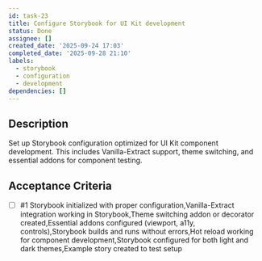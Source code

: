 ```yaml
---
id: task-23
title: Configure Storybook for UI Kit development
status: Done
assignee: []
created_date: '2025-09-24 17:03'
completed_date: '2025-09-28 21:10'
labels:
  - storybook
  - configuration
  - development
dependencies: []
---
```


## Description

Set up Storybook configuration optimized for UI Kit component development. This includes Vanilla-Extract support, theme switching, and essential addons for component testing.

## Acceptance Criteria
<!-- AC:BEGIN -->
- [ ] #1 Storybook initialized with proper configuration,Vanilla-Extract integration working in Storybook,Theme switching addon or decorator created,Essential addons configured (viewport, a11y, controls),Storybook builds and runs without errors,Hot reload working for component development,Storybook configured for both light and dark themes,Example story created to test setup
<!-- AC:END -->
